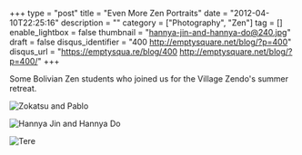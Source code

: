+++
type = "post"
title = "Even More Zen Portraits"
date = "2012-04-10T22:25:16"
description = ""
category = ["Photography", "Zen"]
tag = []
enable_lightbox = false
thumbnail = "hannya-jin-and-hannya-do@240.jpg"
draft = false
disqus_identifier = "400 http://emptysquare.net/blog/?p=400"
disqus_url = "https://emptysqua.re/blog/400 http://emptysquare.net/blog/?p=400/"
+++

<p>Some Bolivian Zen students who joined us for the Village Zendo's summer retreat.</p>
<p><img style="display:block; margin-left:auto; margin-right:auto;" src="zokatsu-and-pablo.jpg" title="Zokatsu and Pablo" /></p>
<p><img style="display:block; margin-left:auto; margin-right:auto;" src="hannya-jin-and-hannya-do.jpg" title="Hannya Jin and Hannya Do" /></p>
<p><img style="display:block; margin-left:auto; margin-right:auto;" src="tere.jpg" title="Tere" /></p>
